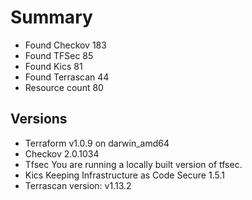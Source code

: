 # Summary

- Found Checkov 183
- Found TFSec 85
- Found Kics 81
- Found Terrascan 44
- Resource count 80

## Versions

- Terraform v1.0.9
on darwin_amd64
- Checkov 2.0.1034
- Tfsec You are running a locally built version of tfsec.
- Kics Keeping Infrastructure as Code Secure 1.5.1
- Terrascan version: v1.13.2
